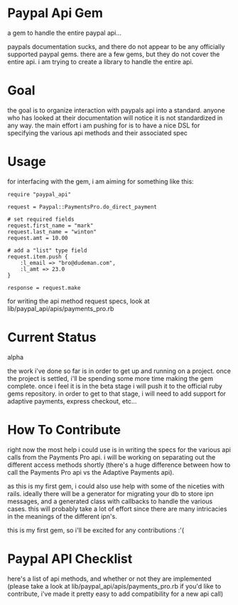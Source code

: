 # Paypal Api Gem

a gem to handle the entire paypal api...

paypals documentation sucks, and there do not appear to be any officially supported paypal gems.
there are a few gems, but they do not cover the entire api. i am trying to create a library to handle
the entire api.

# Goal

the goal is to organize interaction with paypals api into a standard. anyone who has looked at their documentation will notice
it is not standardized in any way. the main effort i am pushing for is to have a nice DSL for specifying the various api
methods and their associated spec

# Usage

for interfacing with the gem, i am aiming for something like this:

	require "paypal_api"

	request = Paypal::PaymentsPro.do_direct_payment

	# set required fields
	request.first_name = "mark"
	request.last_name = "winton"
	request.amt = 10.00

	# add a "list" type field
	request.item.push {
		:l_email => "bro@dudeman.com",
		:l_amt => 23.0
	}

	response = request.make

for writing the api method request specs, look at lib/paypal_api/apis/payments_pro.rb

# Current Status

alpha

the work i've done so far is in order to get up and running on a project. once the project is settled, i'll be spending
some more time making the gem complete. once i feel it is in the beta stage i will push it to the official ruby gems
repository. in order to get to that stage, i will need to add support for adaptive payments, express checkout, etc...

# How To Contribute

right now the most help i could use is in writing the specs for the various api calls from the Payments Pro api. i will be working on
separating out the different access methods shortly (there's a huge difference between how to call the Payments Pro api vs the Adaptive Payments api).

as this is my first gem, i could also use help with some of the niceties with rails. ideally there will be a generator for migrating your db
to store ipn messages, and a generated class with callbacks to handle the various cases. this will probably take a lot of effort since there
are many intricacies in the meanings of the different ipn's.

this is my first gem, so i'll be excited for any contributions :'(

# Paypal API Checklist

here's a list of api methods, and whether or not they are implemented (please take a look at lib/paypal_api/apis/payments_pro.rb if you'd
like to contribute, i've made it pretty easy to add compatibility for a new api call)


